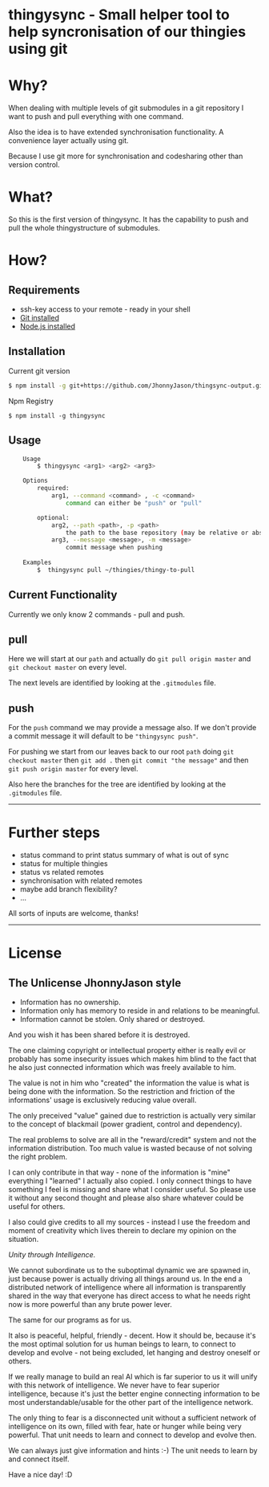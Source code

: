 # thingysync - Small helper tool to help syncronisation of our thingies using git 

# Why?
When dealing with multiple  levels of git submodules in a git repository I want to push and pull everything with one command.

Also the idea is to have extended synchronisation functionality. A convenience layer actually using git. 

Because I use git more for synchronisation and codesharing other than version control.

# What?
So this is the first version of thingysync.
It has the capability to push and pull the whole thingystructure of submodules.

# How?
Requirements
------------

* ssh-key access to your remote - ready in your shell
* [Git installed](https://git-scm.com/)
* [Node.js installed](https://nodejs.org/)

Installation
------------
Current git version
```sh
$ npm install -g git+https://github.com/JhonnyJason/thingsync-output.git
```

Npm Registry
```
$ npm install -g thingysync
```

Usage
-----
```sh
    Usage 
        $ thingysync <arg1> <arg2> <arg3>

    Options
        required:
            arg1, --command <command> , -c <command>
                command can either be "push" or "pull"

        optional:
            arg2, --path <path>, -p <path>
                the path to the base repository (may be relative or absolute)
            arg3, --message <message>, -m <message>
                commit message when pushing
                
    Examples
        $  thingysync pull ~/thingies/thingy-to-pull
```

Current Functionality
---------------------

Currently we only know 2 commands - pull and push.

## pull
Here we will start at our `path` and actually do 
```git pull origin master``` and ```git checkout master```
on every level.

The next levels are identified by looking at the `.gitmodules` file.

## push
For the `push` command we may provide a message also. If we don't provide a commit message it will default to be `"thingysync push"`.

For pushing we start from our leaves back to our root `path` doing 
```git checkout master``` then ```git add .``` then ```git commit "the message"``` and then ```git push origin master``` for every level.

Also here the branches for the tree are identified by looking at the `.gitmodules` file.



---

# Further steps
- status command to print status summary of what is out of sync
- status for multiple thingies
- status vs related remotes
- synchronisation with related remotes
- maybe add branch flexibility?
- ...

All sorts of inputs are welcome, thanks!

---

# License

## The Unlicense JhonnyJason style

- Information has no ownership.
- Information only has memory to reside in and relations to be meaningful.
- Information cannot be stolen. Only shared or destroyed.

And you wish it has been shared before it is destroyed.

The one claiming copyright or intellectual property either is really evil or probably has some insecurity issues which makes him blind to the fact that he also just connected information which was freely available to him.

The value is not in him who "created" the information the value is what is being done with the information.
So the restriction and friction of the informations' usage is exclusively reducing value overall.

The only preceived "value" gained due to restriction is actually very similar to the concept of blackmail (power gradient, control and dependency).

The real problems to solve are all in the "reward/credit" system and not the information distribution. Too much value is wasted because of not solving the right problem.

I can only contribute in that way - none of the information is "mine" everything I "learned" I actually also copied.
I only connect things to have something I feel is missing and share what I consider useful. So please use it without any second thought and please also share whatever could be useful for others. 

I also could give credits to all my sources - instead I use the freedom and moment of creativity which lives therein to declare my opinion on the situation. 

*Unity through Intelligence.*

We cannot subordinate us to the suboptimal dynamic we are spawned in, just because power is actually driving all things around us.
In the end a distributed network of intelligence where all information is transparently shared in the way that everyone has direct access to what he needs right now is more powerful than any brute power lever.

The same for our programs as for us.

It also is peaceful, helpful, friendly - decent. How it should be, because it's the most optimal solution for us human beings to learn, to connect to develop and evolve - not being excluded, let hanging and destroy oneself or others.

If we really manage to build an real AI which is far superior to us it will unify with this network of intelligence.
We never have to fear superior intelligence, because it's just the better engine connecting information to be most understandable/usable for the other part of the intelligence network.

The only thing to fear is a disconnected unit without a sufficient network of intelligence on its own, filled with fear, hate or hunger while being very powerful. That unit needs to learn and connect to develop and evolve then.

We can always just give information and hints :-) The unit needs to learn by and connect itself.

Have a nice day! :D